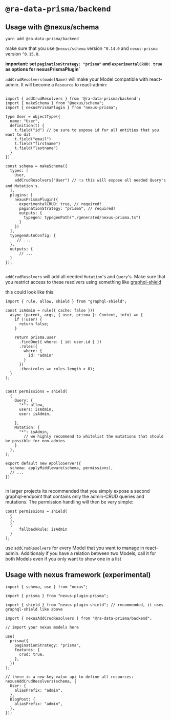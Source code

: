 # `@ra-data-prisma/backend`

## Usage with @nexus/schema

`yarn add @ra-data-prisma/backend`

make sure that you use `@nexus/schema` version `^0.14.0` and `nexus-prisma` version `^0.15.0`.

**important: set `paginationStrategy: "prisma"` and `experimentalCRUD: true` as options for nexusPrismaPlugin`**

`addCrudResolvers(modelName)` will make your Model compatible with react-admin. It will become a `Resource` to react-admin:

```

import { addCrudResolvers } from '@ra-data-prisma/backend';
import { makeSchema } from "@nexus/schema";
import { nexusPrismaPlugin } from "nexus-prisma";

type User = objectType({
  name: "User",
  definition(t) {
    t.field("id") // be sure to expose id for all entities that you want to dit
    t.field("email")
    t.field("firstname")
    t.field("lastname")
  }
})

const schema = makeSchema({
  types: [
    User,
    addCrudResolvers("User") // 👈 this will expose all needed Query's and Mutation's.
  ],
  plugins: [
    nexusPrismaPlugin({
      experimentalCRUD: true, // required!
      paginationStrategy: "prisma", // required!
      outputs: {
        typegen: typegenPath("./generated/nexus-prisma.ts")
      }
    })
  ],
  typegenAutoConfig: {
     // ...
  },
  outputs: {
      // ...
  }
});


```

`addCrudResolvers` will add all needed `Mutation`'s and `Query`'s.
Make sure that you restrict access to these resolvers using something like [graphql-shield](https://github.com/maticzav/graphql-shield)

this could look like this:

```
import { rule, allow, shield } from "graphql-shield";

const isAdmin = rule({ cache: false })(
  async (parent, args, { user, prisma }: Context, info) => {
    if (!user) {
      return false;
    }

    return prisma.user
      .findOne({ where: { id: user.id } })
      .roles({
        where: {
          id: "admin"
        }
      })
      .then(roles => roles.length > 0);
  }
);


const permissions = shield(
  {
    Query: {
      "*": allow,
      users: isAdmin,
      user: isAdmin,

    },
    Mutation: {
      "*": isAdmin,
        // we highly recommend to whitelist the mutations that should be possible for non-admins
    }
  },
);

export default new ApolloServer({
  schema: applyMiddleware(schema, permissions),
  // ...
})


```

in larger projects its recommended that you simply expose a second graphql-endpoint that contains only the admin-CRUD queries and mutations.
The permission handling will then be very simple:

```
const permissions = shield(
  {
  },
  {
      fallbackRule: isAdmin
  }
);
```

use `addCrudResolvers` for every Model that you want to manage in react-admin. Additionaly if you have a relation between two Models, call it for both Models even if you only want to show one in a list

## Usage with nexus framework (experimental)

```
import { schema, use } from "nexus";

import { prisma } from "nexus-plugin-prisma";

import { shield } from "nexus-plugin-shield"; // recommended, it uses graphql-shield like above

import { nexusAddCrudResolvers } from "@ra-data-prisma/backend";

// import your nexus models here

use(
  prisma({
    paginationStrategy: "prisma",
    features: {
      crud: true,
    },
  })
);

// there is a new key-value api to define all resources:
nexusAddCrudResolvers(schema, {
  User: {
    aliasPrefix: "admin",
  },
  BlogPost: {
    aliasPrefix: "admin",
  },
});
```
